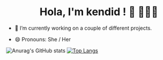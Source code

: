 <h1 align="center"> Hola, I'm kendid ! 👋 👩🏻‍💻 </h1>

- 🔭 I’m currently working on a couple of different projects.

- 😄 Pronouns: She / Her


![Anurag's GitHub stats](https://github-readme-stats.vercel.app/api?username=Daphyk&count_private=true&show_icons=true&theme=radical)
[![Top Langs](https://github-readme-stats.vercel.app/api/top-langs/?username=Daphyk&show_icons=true&layout=compact&theme=vue&hide_border=true)](https://github.com/anuraghazra/github-readme-stats)
